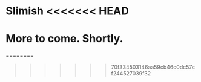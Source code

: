 Slimish
<<<<<<< HEAD
============================
More to come. Shortly.
=======
========
>>>>>>> 70f334503146aa59cb46c0dc57cf244527039f32
